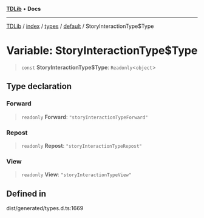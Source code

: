 [**TDLib**](../../../../../../README.md) • **Docs**

***

[TDLib](../../../../../../modules.md) / [index](../../../../../README.md) / [types](../../../README.md) / [default](../README.md) / StoryInteractionType$Type

# Variable: StoryInteractionType$Type

> `const` **StoryInteractionType$Type**: `Readonly`\<`object`\>

## Type declaration

### Forward

> `readonly` **Forward**: `"storyInteractionTypeForward"`

### Repost

> `readonly` **Repost**: `"storyInteractionTypeRepost"`

### View

> `readonly` **View**: `"storyInteractionTypeView"`

## Defined in

dist/generated/types.d.ts:1669
